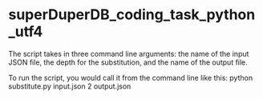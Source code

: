 # superDuperDB_coding_task_python_utf4
The script takes in three command line arguments: the name of the input JSON file, the depth for the substitution, 
and the name of the output file.

To run the script, you would call it from the command line like this:
python substitute.py input.json 2 output.json
